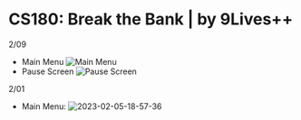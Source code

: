 # CS180: Break the Bank | by 9Lives++

2/09
- Main Menu
![Main Menu](https://snipboard.io/a2nKrH.jpg "Main Menu")
- Pause Screen
![Pause Screen](https://snipboard.io/B7pJaQ.jpg "Pause Screen")


2/01
- Main Menu:
![2023-02-05-18-57-36](https://user-images.githubusercontent.com/56899845/216878241-36cb0a2e-ddd5-47f3-a35d-1e8651a4265c.gif)

